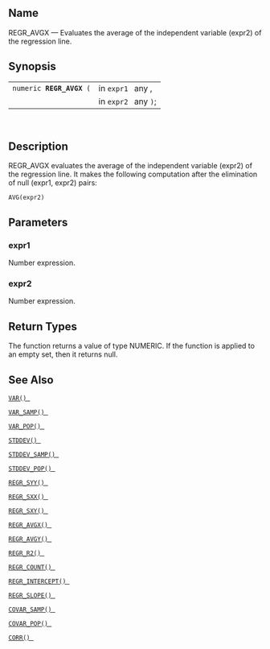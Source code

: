 <div id="fn_regr_avgx" class="refentry">

<div class="titlepage">

</div>

<div class="refnamediv">

## Name

REGR_AVGX — Evaluates the average of the independent variable (expr2) of
the regression line.

</div>

<div class="refsynopsisdiv">

## Synopsis

<div id="fsyn_regr_avgx" class="funcsynopsis">

|                               |                      |
|-------------------------------|----------------------|
| `numeric `**`REGR_AVGX`**` (` | in `expr1 ` any ,    |
|                               | in `expr2 ` any `)`; |

<div class="funcprototype-spacer">

 

</div>

</div>

</div>

<div id="desc_regr_avgx" class="refsect1">

## Description

REGR_AVGX evaluates the average of the independent variable (expr2) of
the regression line. It makes the following computation after the
elimination of null (expr1, expr2) pairs:

``` programlisting
AVG(expr2)
```

</div>

<div id="params_regr_avgx" class="refsect1">

## Parameters

<div id="id78683" class="refsect2">

### expr1

Number expression.

</div>

<div id="id78686" class="refsect2">

### expr2

Number expression.

</div>

</div>

<div id="ret_regr_avgx" class="refsect1">

## Return Types

The function returns a value of type NUMERIC. If the function is applied
to an empty set, then it returns null.

</div>

<div id="seealso_regr_avgx" class="refsect1">

## See Also

<a href="fn_var.html" class="link" title="VAR"><code
class="function">VAR() </code></a>

<a href="fn_var_samp.html" class="link" title="VAR_SAMP"><code
class="function">VAR_SAMP() </code></a>

<a href="fn_var_pop.html" class="link" title="VAR_POP"><code
class="function">VAR_POP() </code></a>

<a href="fn_stddev.html" class="link" title="STDDEV"><code
class="function">STDDEV() </code></a>

<a href="fn_stddev_samp.html" class="link" title="STDDEV_SAMP"><code
class="function">STDDEV_SAMP() </code></a>

<a href="fn_stddev_pop.html" class="link" title="STDDEV_POP"><code
class="function">STDDEV_POP() </code></a>

<a href="fn_regr_syy.html" class="link" title="REGR_SYY"><code
class="function">REGR_SYY() </code></a>

<a href="fn_regr_sxx.html" class="link" title="REGR_SXX"><code
class="function">REGR_SXX() </code></a>

<a href="fn_regr_sxy.html" class="link" title="REGR_SXY"><code
class="function">REGR_SXY() </code></a>

<a href="fn_regr_avgx.html" class="link" title="REGR_AVGX"><code
class="function">REGR_AVGX() </code></a>

<a href="fn_regr_avgy.html" class="link" title="REGR_AVGY"><code
class="function">REGR_AVGY() </code></a>

<a href="fn_regr_r2.html" class="link" title="REGR_R2"><code
class="function">REGR_R2() </code></a>

<a href="fn_regr_count.html" class="link" title="REGR_COUNT"><code
class="function">REGR_COUNT() </code></a>

<a href="fn_regr_intercept.html" class="link"
title="REGR_INTERCEPT"><code
class="function">REGR_INTERCEPT() </code></a>

<a href="fn_regr_slope.html" class="link" title="REGR_SLOPE"><code
class="function">REGR_SLOPE() </code></a>

<a href="fn_covar_samp.html" class="link" title="COVAR_SAMP"><code
class="function">COVAR_SAMP() </code></a>

<a href="fn_covar_pop.html" class="link" title="COVAR_POP"><code
class="function">COVAR_POP() </code></a>

<a href="fn_corr.html" class="link" title="CORR"><code
class="function">CORR() </code></a>

</div>

</div>
